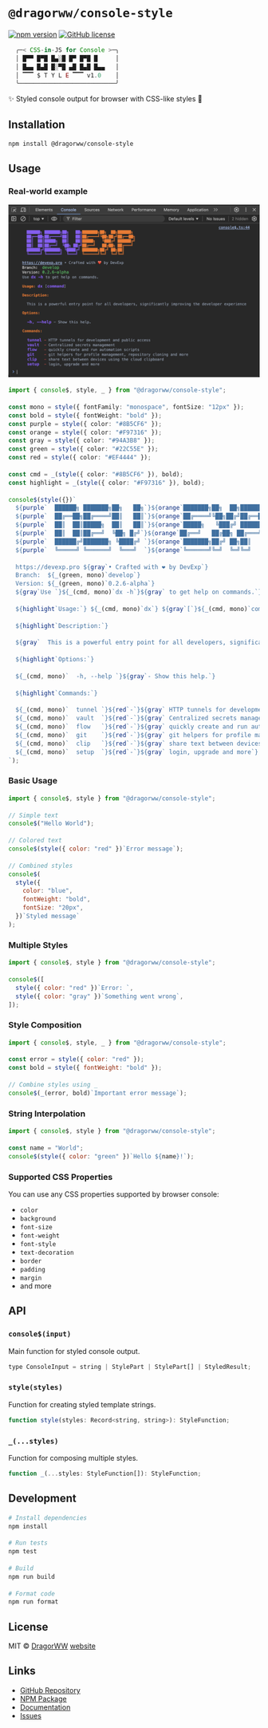 # `@dragorww/console-style`

[![npm version](https://badge.fury.io/js/%40dragorww%2Fconsole-style.svg)](https://www.npmjs.com/package/@dragorww/console-style)
[![GitHub license](https://img.shields.io/github/license/DragorWW/console-style)](https://github.com/DragorWW/console-style/blob/main/LICENSE)

```javascript
  ╭─< CSS-in-JS for Console >─╮
  │ █▀▀ █▀█ █▄░█ █▀ █▀█ █     │
  │ █▄▄ █▄█ █░▀█ ▄█ █▄█ █▄▄   │
  │ ▔▔▔ $ T Y L E ▔▔▔ v1.0    │
  ╰───────────────────────────╯
```

✨ Styled console output for browser with CSS-like styles 💅

## Installation

```bash
npm install @dragorww/console-style
```

## Usage

### Real-world example

![alt text](image.png)

```typescript
import { console$, style, _ } from "@dragorww/console-style";

const mono = style({ fontFamily: "monospace", fontSize: "12px" });
const bold = style({ fontWeight: "bold" });
const purple = style({ color: "#8B5CF6" });
const orange = style({ color: "#F97316" });
const gray = style({ color: "#94A3B8" });
const green = style({ color: "#22C55E" });
const red = style({ color: "#EF4444" });

const cmd = _(style({ color: "#8B5CF6" }), bold);
const highlight = _(style({ color: "#F97316" }), bold);

console$(style({})`
  ${purple`  ██████╗ ███████╗██╗   ██╗`}${orange`███████╗██╗  ██╗██████╗ `}
  ${purple`  ██╔══██╗██╔════╝██║   ██║`}${orange`██╔════╝╚██╗██╔╝██╔══██╗`}
  ${purple`  ██║  ██║█████╗  ██║   ██║`}${orange`█████╗   ╚███╔╝ ██████╔╝`}
  ${purple`  ██║  ██║██╔══╝  ╚██╗ █╔╝`}${orange`██╔══╝   ██╔██╗ ██╔═══╝ `}
  ${purple`  ██████╔╝███████╗ ╚████╔╝ `}${orange`███████╗██╔╝ ██╗██║     `}
  ${purple`  ╚═════╝ ╚══════╝  ╚═══╝  `}${orange`╚══════╝╚═╝  ╚═╝╚═╝     `}
  
  https://devexp.pro ${gray`• Crafted with ❤️ by DevExp`}
  Branch:  ${_(green, mono)`develop`}
  Version: ${_(green, mono)`0.2.6-alpha`}
  ${gray`Use `}${_(cmd, mono)`dx -h`}${gray` to get help on commands.`}

  ${highlight`Usage:`} ${_(cmd, mono)`dx`} ${gray`[`}${_(cmd, mono)`command`}${gray`]`}

  ${highlight`Description:`}

  ${gray`  This is a powerful entry point for all developers, significantly improving the developer experience`}

  ${highlight`Options:`}

  ${_(cmd, mono)`  -h, --help `}${gray`- Show this help.`}

  ${highlight`Commands:`}

  ${_(cmd, mono)`  tunnel `}${red`-`}${gray` HTTP tunnels for development and public access`}
  ${_(cmd, mono)`  vault  `}${red`-`}${gray` Centralized secrets management`}
  ${_(cmd, mono)`  flow   `}${red`-`}${gray` quickly create and run automation scripts`}
  ${_(cmd, mono)`  git    `}${red`-`}${gray` git helpers for profile management, repository cloning and more`}
  ${_(cmd, mono)`  clip   `}${red`-`}${gray` share text between devices using the cloud clipboard`}
  ${_(cmd, mono)`  setup  `}${red`-`}${gray` login, upgrade and more`}
`);
```

### Basic Usage

```javascript
import { console$, style } from "@dragorww/console-style";

// Simple text
console$("Hello World");

// Colored text
console$(style({ color: "red" })`Error message`);

// Combined styles
console$(
  style({
    color: "blue",
    fontWeight: "bold",
    fontSize: "20px",
  })`Styled message`
);
```

### Multiple Styles

```javascript
import { console$, style } from "@dragorww/console-style";

console$([
  style({ color: "red" })`Error: `,
  style({ color: "gray" })`Something went wrong`,
]);
```

### Style Composition

```javascript
import { console$, style, _ } from "@dragorww/console-style";

const error = style({ color: "red" });
const bold = style({ fontWeight: "bold" });

// Combine styles using _
console$(_(error, bold)`Important error message`);
```

### String Interpolation

```javascript
import { console$, style } from "@dragorww/console-style";

const name = "World";
console$(style({ color: "green" })`Hello ${name}!`);
```

### Supported CSS Properties

You can use any CSS properties supported by browser console:

- `color`
- `background`
- `font-size`
- `font-weight`
- `font-style`
- `text-decoration`
- `border`
- `padding`
- `margin`
- and more

## API

### `console$(input)`

Main function for styled console output.

```javascript
type ConsoleInput = string | StylePart | StylePart[] | StyledResult;
```

### `style(styles)`

Function for creating styled template strings.

```javascript
function style(styles: Record<string, string>): StyleFunction;
```

### `_(...styles)`

Function for composing multiple styles.

```javascript
function _(...styles: StyleFunction[]): StyleFunction;
```

## Development

```bash
# Install dependencies
npm install

# Run tests
npm test

# Build
npm run build

# Format code
npm run format
```

## License

MIT © [DragorWW](mailto:dragorww@gmail.com) [website](https://DragorWW.space)

## Links

- [GitHub Repository](https://github.com/DragorWW/console-style)
- [NPM Package](https://www.npmjs.com/package/@dragorww/console-style)
- [Documentation](https://dragorww.github.io/console-style/)
- [Issues](https://github.com/DragorWW/console-style/issues)
